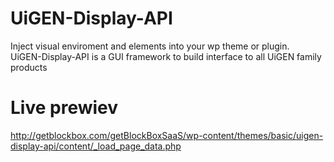 UiGEN-Display-API
=================

Inject visual enviroment and elements into your wp theme or plugin.<br/>
UiGEN-Display-API is a GUI framework to build interface to all UiGEN family products


Live prewiev
============

http://getblockbox.com/getBlockBoxSaaS/wp-content/themes/basic/uigen-display-api/content/_load_page_data.php
